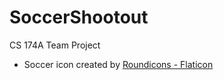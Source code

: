 # SoccerShootout
CS 174A Team Project

- Soccer icon created by [Roundicons - Flaticon](https://www.flaticon.com/free-icons/soccer)
